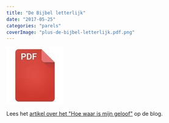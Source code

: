 ```yaml
---
title: "De Bijbel letterlijk"
date: "2017-05-25"
categories: "parels"
coverImage: "plus-de-bijbel-letterlijk.pdf.png"
---
```


<!--more-->

[![pdf](images/2bdd26a893f94f1d69b5a89ee751a599-150x150.jpg)](https://storage.googleapis.com/geloven-leren/printerboekjes/plus-de-bijbel-letterlijk.pdf)

Lees het [artikel over het "Hoe waar is mijn geloof"](/blog/hoe-waar-is-mijn-geloof/) op de blog.
